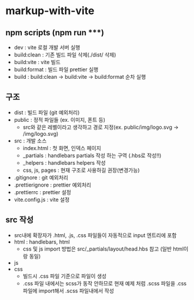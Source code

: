 # markup-with-vite



## npm scripts (npm run ***)
- dev           : vite 로컬 개발 서버 실행
- build:clean   : 기존 빌드 파일 삭제(./dist/ 삭제)
- build:vite    : vite 빌드
- build:format  : 빌드 파일 prettier 실행
- build         : build:clean -> build:vite -> build:format 순차 실행


## 구조
- dist    : 빌드 파일 (git 예외처리)
- public  : 정적 파일들 (ex. 이미지, 폰트 등)
  - src와 같은 레벨이라고 생각하고 경로 지정(ex. public/img/logo.svg -> /img/logo.svg)
- src     : 개발 소스
  - index.html     : 첫 화면, 인덱스 페이지
  - _partials      : handlebars partials 작성 하는 구역 (.hbs로 작성!!)
  - _helpers       : handlebars helpers 작성
  - css, js, pages : 현재 구조로 사용하길 권장(변경가능)
- .gitignore       : git 예외처리
- .prettierignore  : prettier 예외처리
- .prettierrc      : prettier 설정
- vite.config.js   : vite 설정


## src 작성
- src내에 확장자가 .html, .js, .css 파일들이 자동적으로 input 엔트리에 포함
- html  : handlebars, html
  - css 및 js import 방법은 src/_partials/layout/head.hbs 참고 (일반 html이랑 동일)
- js
- css
  - 빌드시 .css 파일 기준으로 파일이 생성
  - .css 파일 내에서는 scss가 동작 안하므로 현재 예제 처럼 .scss 파일을 .css파일에 import해서 .scss 파일내에서 작성
